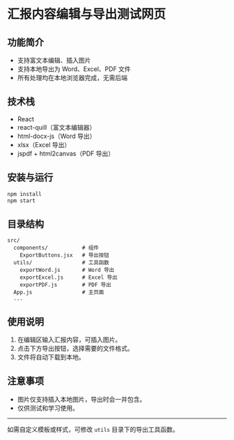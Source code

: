 # 汇报内容编辑与导出测试网页

## 功能简介
- 支持富文本编辑、插入图片
- 支持本地导出为 Word、Excel、PDF 文件
- 所有处理均在本地浏览器完成，无需后端

## 技术栈
- React
- react-quill（富文本编辑器）
- html-docx-js（Word 导出）
- xlsx（Excel 导出）
- jspdf + html2canvas（PDF 导出）

## 安装与运行
```bash
npm install
npm start
```

## 目录结构
```
src/
  components/           # 组件
    ExportButtons.jsx   # 导出按钮
  utils/                # 工具函数
    exportWord.js       # Word 导出
    exportExcel.js      # Excel 导出
    exportPDF.js        # PDF 导出
  App.js                # 主页面
  ...
```

## 使用说明
1. 在编辑区输入汇报内容，可插入图片。
2. 点击下方导出按钮，选择需要的文件格式。
3. 文件将自动下载到本地。

## 注意事项
- 图片仅支持插入本地图片，导出时会一并包含。
- 仅供测试和学习使用。

---
如需自定义模板或样式，可修改 `utils` 目录下的导出工具函数。 